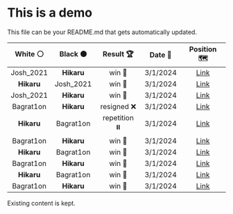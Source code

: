 # This is a demo

This file can be your README.md that gets automatically updated.

<!--START_SECTION:chessStats-->
<!-- Automatically generated with https://github.com/Balastrong/chess-stats-action -->

| White ⚪ | Black ⚫ | Result 🏆 | Date 📅 | Position 🗺️ |
|:---:|:---:|:---:|:---:|:---:|
| Josh_2021 | **Hikaru** | win 🥇 | 3/1/2024 | <a href="http://www.ee.unb.ca/cgi-bin/tervo/fen.pl?select=7R/1r5P/8/p1p1pp2/P2p1k2/1P3P2/5K2/8 w - -">Link</a> |
| **Hikaru** | Josh_2021 | win 🥇 | 3/1/2024 | <a href="http://www.ee.unb.ca/cgi-bin/tervo/fen.pl?select=8/3Q3k/1N6/3p4/1K1P4/8/6pn/8 b - -">Link</a> |
| Josh_2021 | **Hikaru** | win 🥇 | 3/1/2024 | <a href="http://www.ee.unb.ca/cgi-bin/tervo/fen.pl?select=1R6/8/8/4K3/r7/8/6p1/6k1 w - -">Link</a> |
| Bagrat1on | **Hikaru** | resigned ❌ | 3/1/2024 | <a href="http://www.ee.unb.ca/cgi-bin/tervo/fen.pl?select=8/8/2Rk4/3Pp3/2P4p/5P1P/7K/8 b - -">Link</a> |
| **Hikaru** | Bagrat1on | repetition ⏸️ | 3/1/2024 | <a href="http://www.ee.unb.ca/cgi-bin/tervo/fen.pl?select=4Q2k/6p1/P6p/5P2/3n4/2b3PP/r7/3K4 b - -">Link</a> |
| Bagrat1on | **Hikaru** | win 🥇 | 3/1/2024 | <a href="http://www.ee.unb.ca/cgi-bin/tervo/fen.pl?select=r2k2r1/1p2p2b/3p1P2/p1pP2p1/Q7/2P1P1N1/Pq1n2P1/3R2K1 w - -">Link</a> |
| **Hikaru** | Bagrat1on | win 🥇 | 3/1/2024 | <a href="http://www.ee.unb.ca/cgi-bin/tervo/fen.pl?select=5rk1/1p3p2/7p/r5p1/pR2B3/P1q2Q1P/1nP2PP1/1R4K1 b - -">Link</a> |
| Bagrat1on | **Hikaru** | win 🥇 | 3/1/2024 | <a href="http://www.ee.unb.ca/cgi-bin/tervo/fen.pl?select=8/8/4p3/R3Pk2/6pB/1P6/1r4n1/4K3 w - -">Link</a> |
| **Hikaru** | Bagrat1on | win 🥇 | 3/1/2024 | <a href="http://www.ee.unb.ca/cgi-bin/tervo/fen.pl?select=8/1pR4p/r2k1p2/pN1p1P2/4pP2/PP6/1P5P/7K b - -">Link</a> |
| Bagrat1on | **Hikaru** | win 🥇 | 3/1/2024 | <a href="http://www.ee.unb.ca/cgi-bin/tervo/fen.pl?select=7r/5k2/2b1p3/3p1p2/2pP1Pp1/1pP1P3/1q3KP1/2RBNN2 w - -">Link</a> |

<!--END_SECTION:chessStats-->

Existing content is kept.
